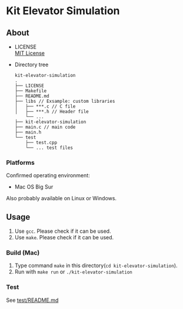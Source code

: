 # Kit Elevator Simulation

## About
- LICENSE  
  [MIT License](https://github.com/shumpei-kawaguchi/kit-elevator-simulation/blob/main/LICENSE)

- Directory tree
  ```
  kit-elevator-simulation
  .
  ├── LICENSE
  ├── Makefile
  ├── README.md
  ├── libs // Exsample: custom libraries
  │   ├── ***.c // C file
  │   ├── ***.h // Header file
      └── ...
  ├── kit-elevator-simulation
  ├── main.c // main code
  ├── main.h
  └── test
      ├── test.cpp
      └── ... test files
  ```

### Platforms
Confirmed operating environment:
- Mac OS Big Sur

Also probably available on Linux or Windows.

## Usage
1. Use `gcc`. Please check if it can be used.
2. Use `make`. Please check if it can be used.
### Build (Mac)
1. Type command `make` in this directory(`cd kit-elevator-simulation`).
2. Run with `make run` or `./kit-elevator-simulation`
### Test
See [ test/README.md](https://github.com/shumpei-kawaguchi/kit-elevator-simulation/blob/main/test/README.md)

